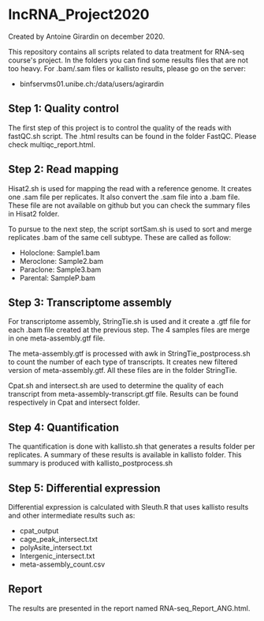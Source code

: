 # lncRNA_Project2020

Created by Antoine Girardin on december 2020.

This repository contains all scripts related to data treatment for RNA-seq course's project. In the folders you can find some results files that are not too heavy. For .bam/.sam files or kallisto results, please go on the server: 

- binfservms01.unibe.ch:/data/users/agirardin

## Step 1: Quality control

The first step of this project is to control the quality of the reads with fastQC.sh script. The .html results can be found in the folder FastQC. Please check multiqc_report.html.

## Step 2: Read mapping

Hisat2.sh is used for mapping the read with a reference genome. It creates one .sam file per replicates. It also convert the .sam file into a .bam file. These file are not available on github but you can check the summary files in Hisat2 folder.

To pursue to the next step, the script sortSam.sh is used to sort and merge replicates .bam of the same cell subtype. These are called as follow:

- Holoclone:    Sample1.bam
- Meroclone:    Sample2.bam
- Paraclone:    Sample3.bam
- Parental:     SampleP.bam

## Step 3: Transcriptome assembly

For transcriptome assembly, StringTie.sh is used and it create a .gtf file for each .bam file created at the previous step. The 4 samples files are merge in one meta-assembly.gtf file. 

The meta-assembly.gtf is processed with awk in StringTie_postprocess.sh to count the number of each type of transcripts. It creates new filtered version of meta-assembly.gtf. All these files are in the folder StringTie.

Cpat.sh and intersect.sh are used to determine the quality of each transcript from meta-assembly-transcript.gtf file. Results can be found respectively in Cpat and intersect folder.

## Step 4: Quantification

The quantification is done with kallisto.sh that generates a results folder per replicates. A summary of these results is available in kallisto folder. This summary is produced with kallisto_postprocess.sh

## Step 5: Differential expression

Differential expression is calculated with Sleuth.R that uses kallisto results and other intermediate results such as:

- cpat_output
- cage_peak_intersect.txt
- polyAsite_intersect.txt
- Intergenic_intersect.txt
- meta-assembly_count.csv

## Report

The results are presented in the report named RNA-seq_Report_ANG.html.
